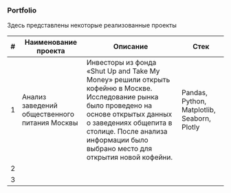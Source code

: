### Portfolio
Здесь представлены некоторые реализованные проекты

| #  | Наименование проекта       | Описание                             | Стек                        |
|----|----------------------------|--------------------------------------|-----------------------------|
| 1  |Анализ заведений общественного питания Москвы|Инвесторы из фонда «Shut Up and Take My Money» решили открыть кофейню в Москве. Исследование рынка было проведено на основе открытых данных о заведениях общепита в столице. После анализа информации было выбрано место для открытия новой кофейни.|Pandas, Python, Matplotlib, Seaborn, Plotly|
| 2  |                            |                                      |                             |
| 3  |                            |                                      |                             |
